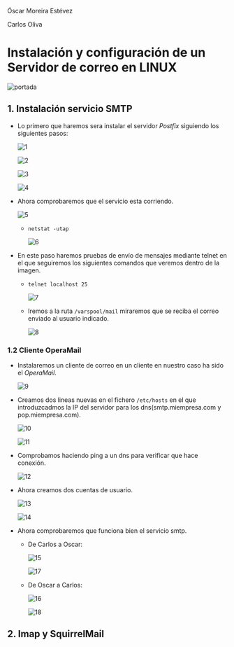 Óscar Moreira Estévez

Carlos Oliva

# Instalación y configuración de un Servidor de correo en LINUX

![portada](./img/portada.png)

## 1. Instalación servicio SMTP

- Lo primero que haremos sera instalar el servidor *Postfix* siguiendo los siguientes pasos:

  ![1](./img/1_apt_install.png)

  ![2](./img/2_postfix_conf.png)

  ![3](./img/3_internet_site.png)

  ![4](./img/4_postfix_name.png)

- Ahora comprobaremos que el servicio esta corriendo.

  ![5](./img/5_postfix_status.png)

  - `netstat -utap`

    ![6](./img/6_service.png)

- En este paso haremos pruebas de envío de mensajes mediante telnet en el que seguiremos los siguientes comandos que veremos dentro de la imagen.

  - `telnet localhost 25`

    ![7](./img/7_telnet.png)

  - Iremos a la ruta `/varspool/mail`  miraremos que se reciba el correo enviado al usuario indicado.

      ![8](./img/8_check_client.png)

### 1.2 Cliente OperaMail

- Instalaremos un cliente de correo en un cliente en nuestro caso ha sido el *OperaMail*.

  ![9](./img/9_operamail.png)

- Creamos dos lineas nuevas en el fichero `/etc/hosts` en el que introduzcadmos la IP del servidor para los dns(smtp.miempresa.com y pop.miempresa.com).

  ![10](./img/10_hosts.png)

  ![11](./img/11_hosts_cli)  

- Comprobamos haciendo ping a un dns para verificar que hace conexión.

  ![12](./img/12_ping.png)

- Ahora creamos dos cuentas de usuario.

  ![13](./img/13_users_server.png)

  ![14](./img/14_users_windows.png)

- Ahora comprobaremos que funciona bien el servicio smtp.

  - De Carlos a Oscar:

    ![15](./img/15_send.png)

    ![17](./img/17_check.png)

  - De Oscar a Carlos:

    ![16](./img/16_send.png)

    ![18](./img/18_check.png)

## 2. Imap y SquirrelMail
